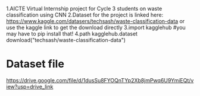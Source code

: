 1.AICTE Virtual Internship project for Cycle 3 students on waste classification using CNN
2.Dataset for the project is linked here: https://www.kaggle.com/datasers/techsash/waste-classification-data
or use the kaggle link to get the download directly
3.import kagglehub #you may have to pip install that!
4.path kagglehub.dataset download("techsash/waste-classification-data")

# Dataset file 
https://drive.google.com/file/d/1dusSu8FYOQnTYp2Xb8jmPwq6U9YmiEQt/view?usp=drive_link
